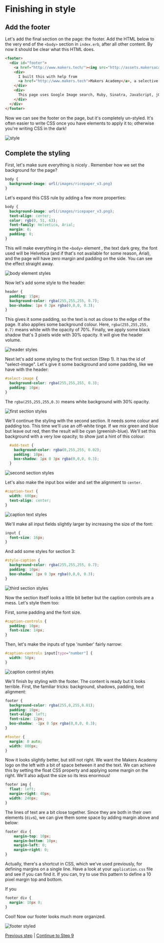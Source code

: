 # Finishing in style

## Add the footer

Let's add the final section on the page: the footer. Add the HTML below to the very end of the `<body>` section in `index.erb`, after all other content. By now it should be clear what this HTML does.

```html
<footer>
  <div id="footer">
    <a href="http://www.makers.tech/"><img src="http://assets.makersacademy.com/images/logo/ma-wordmark-red.png"></a>
    <div>
      I built this with help from
      <a href="http://www.makers.tech">Makers Academy</a>, a selective web development bootcamp in London.
    </div>
    <div>
      This page uses Google Image search, Ruby, Sinatra, JavaScript, jQuery, HTML and CSS.
    </div>
  </div>
</footer>
```

Now we can see the footer on the page, but it's completely un-styled.  It's often easier to write CSS once you have elements to apply it to; otherwise you're writing CSS in the dark!

![style](/images/step_8/footer_unstyled.png)

## Complete the styling

First, let's make sure everything is nicely . Remember how we set the background for the page?

```css
body {
  background-image: url(/images/ricepaper_v3.png)
}
```

Let's expand this CSS rule by adding a few more properties:

```css
body {
  background-image: url(/images/ricepaper_v3.png);
  text-align: center;
  color: rgb(0, 51, 63);
  font-family: Helvetica, Arial;
  margin: 0;
  padding: 0;
}
```

This will make everything in the `<body>` element , the text dark grey, the font used will be Helvetica (and if that's not available for some reason, Arial), and the page will have zero margin and padding on the side. You can see the effect straight away.

![body element styles](/images/step_8/body_element_styles.png)

Now let's add some style to the header:

```css
header {
  padding: 15px;
  background-color: rgba(255,255,255, 0.7);
  box-shadow: 1px 0 3px rgba(0,0,0, 0.3);
}
```

This gives it some padding, so the text is not as close to the edge of the page. It also applies some background colour. Here, `rgba(255,255,255, 0.7)` means white with the opacity of 70%. Finally, we apply some black shadow that's 3 pixels wide with 30% opacity. It will give the header volume.

![header styles](/images/step_8/header_styles.png)

Next let's add some styling to the first section (Step 1). It has the id of "select-image". Let's give it some background and some padding, like we have with the header:

```css
#select-image {
  background-color: rgba(255,255,255, 0.3);
  padding: 10px;
}
```

The `rgba(255,255,255,0.3)` means white background with 30% opacity.

![first section styles](/images/step_8/first_section_styles.png)

We'll continue the styling with the second section.  It needs some colour and padding too. This time we'll use an off-white tinge. If we mix green and blue but leave out red, then the result will be cyan (greenish-blue). We'll set this background with a very low opacity; to show just a hint of this colour:

```css
  #add-text {
    background-color: rgba(0,255,255, 0.02);
    padding: 10px;
    box-shadow: 1px 0 3px rgba(0,0,0, 0.3);
  }
```

![second section styles](/images/step_8/second_section_styles.png)

Let's also make the input box wider and set the alignment to `center`.

```css
#caption-text {
  width: 600px;
  text-align: center;
}
```

![caption text styles](/images/step_8/caption_control_styles.png)

We'll make all input fields slightly larger by increasing the size of the font:

```css
input {
  font-size: 16px;
}
```

And add some styles for section 3:

```css
#style-caption {
  background-color: rgba(255,255,255, 0.7);
  padding: 10px;
  box-shadow: 1px 0 3px rgba(0,0,0, 0.3);
}
```

![third section styles](/images/step_8/third_section_styles.png)

Now the section itself looks a little bit better but the caption controls are a mess. Let's style them too:

First, some padding and the font size.

```css
#caption-controls {
  padding: 10px;
  font-size: 14px;
}
```

Then, let's make the inputs of type 'number' fairly narrow:

```css
#caption-controls input[type="number"] {
  width: 50px;
}
```

![caption control styles](/images/step_8/caption_control_styles.png)

We'll finish by styling with the footer. The content is ready but it looks terrible. First, the familiar tricks: background, shadows, padding, text alignment:

```css
footer {
  background-color: rgba(255,0,255,0.01);
  padding: 10px;
  text-align: left;
  font-size: 12px;
  box-shadow: -1px 0 5px rgba(0,0,0, 0.3);
}

#footer {
  margin: 0 auto;
  width: 800px;
}
```

Now it looks slightly better, but still not right. We want the Makers Academy logo on the left with a bit of space between it and the text. We can achieve this by setting the float CSS property and applying some margin on the right.  We'll also adjust the size so its less enormous!

```css
footer img {
  float: left;
  margin-right: 40px;
  width: 240px;
}
```

The lines of text are a bit close together. Since they are both in their own elements (`div`s), we can give them some space by adding margin above and below:

```css
footer div {
    margin-top: 10px;
    margin-bottom: 10px;
    margin-left: 0;
    margin-right: 0;
}
```

Actually, there's a shortcut in CSS, which we've used previously, for defining margins on a single line.  Have a look at your `application.css` file and see if you can find it.  If you can, try to use this pattern to define a 10 pixel margin top and bottom.

If you

```css
footer div {
  margin: 10px 0;
}
```

Cool! Now our footer looks much more organized.

![footer styled](/images/step_8/footer_styled.png)

[Previous step](/steps/7.md) | [Continue to Step 9](/steps/9.md)
